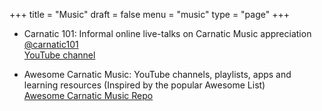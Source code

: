 +++
title = "Music"
draft = false
menu = "music"
type = "page"
+++

- Carnatic 101: Informal online live-talks on Carnatic Music appreciation \
    [@carnatic101](https://twitter.com/carnatic101) \
    [YouTube channel](https://www.youtube.com/channel/UCtBS8xbf7WUT6i6mgEsEk9g)

- Awesome Carnatic Music: YouTube channels, playlists, apps and learning resources (Inspired by the popular Awesome List)\
    [Awesome Carnatic Music Repo](https://github.com/meerasndr/awesome-carnatic-music)
